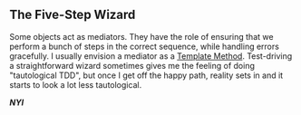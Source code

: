 ## The Five-Step Wizard

Some objects act as mediators. They have the role of ensuring that we perform a bunch of steps in the correct sequence, while handling errors gracefully. I usually envision a mediator as a [Template Method](#ref-design-patterns-book). Test-driving a straightforward wizard sometimes gives me the feeling of doing "tautological TDD", but once I get off the happy path, reality sets in and it starts to look a lot less tautological.

***NYI***
